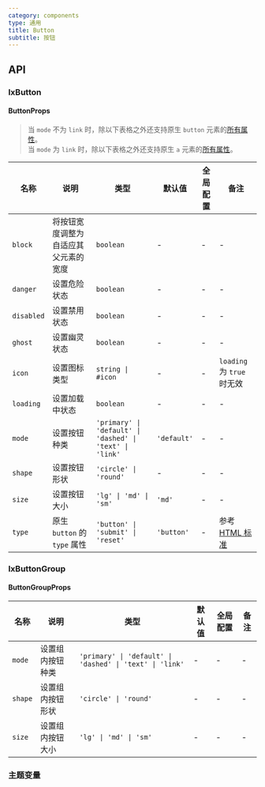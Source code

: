 ```yaml
---
category: components
type: 通用
title: Button
subtitle: 按钮
---
```


## API

### IxButton

#### ButtonProps

> 当 `mode` 不为 `link` 时，除以下表格之外还支持原生 `button` 元素的[所有属性](https://developer.mozilla.org/zh-CN/docs/Web/HTML/Element/button)。  
> 当 `mode` 为 `link` 时，除以下表格之外还支持原生 `a` 元素的[所有属性](https://developer.mozilla.org/zh-CN/docs/Web/HTML/Element/a)。

| 名称 | 说明 | 类型  | 默认值 | 全局配置 | 备注 |
| --- | --- | --- | --- | --- | --- |
| `block` | 将按钮宽度调整为自适应其父元素的宽度 | `boolean` | - | - |- |
| `danger` | 设置危险状态 | `boolean` | - | - |- |
| `disabled` | 设置禁用状态 | `boolean` | - | - |- |
| `ghost` | 设置幽灵状态 | `boolean` | - | - |- |
| `icon` | 设置图标类型 | `string \| #icon` | - | - | `loading` 为 `true` 时无效 |
| `loading` | 设置加载中状态 | `boolean` |  - | - |- |
| `mode` | 设置按钮种类 | `'primary' \| 'default' \| 'dashed' \| 'text' \| 'link'` | `'default'` | - |- |
| `shape` | 设置按钮形状 | `'circle' \| 'round'` | - | - |- |
| `size` | 设置按钮大小 | `'lg' \| 'md' \| 'sm'` | `'md'` | - |- |
| `type` | 原生 `button` 的 `type` 属性 | `'button' \| 'submit' \| 'reset'` | `'button'` | - | 参考 [HTML 标准](https://developer.mozilla.org/en-US/docs/Web/HTML/Element/button#attr-type) |

### IxButtonGroup

#### ButtonGroupProps

| 名称 | 说明 | 类型  | 默认值 | 全局配置 | 备注 |
| --- | --- | --- | --- | --- | --- |
| `mode` | 设置组内按钮种类 | `'primary' \| 'default' \| 'dashed' \| 'text' \| 'link'` | - | - |- |
| `shape` | 设置组内按钮形状 | `'circle' \| 'round'` | - | - |- |
| `size` | 设置组内按钮大小 | `'lg' \| 'md' \| 'sm'` | - | - |- |

### 主题变量

